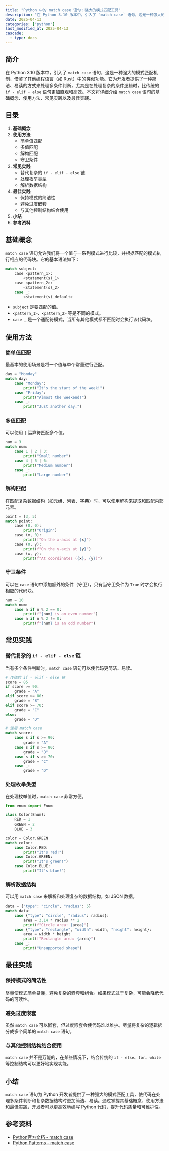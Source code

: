 ```yaml
---
title: "Python 中的 match case 语句：强大的模式匹配工具"
description: "在 Python 3.10 版本中，引入了 `match case` 语句，这是一种强大的模式匹配机制，借鉴了其他编程语言（如 Rust）中的类似功能。它为开发者提供了一种简洁、易读的方式来处理多条件判断，尤其是在处理复杂的条件逻辑时，比传统的 `if - elif - else` 语句更加直观和高效。本文将详细介绍 `match case` 语句的基础概念、使用方法、常见实践以及最佳实践。"
date: 2025-04-13
categories: ["python"]
last_modified_at: 2025-04-13
cascade:
  - type: docs
---
```



## 简介
在 Python 3.10 版本中，引入了 `match case` 语句，这是一种强大的模式匹配机制，借鉴了其他编程语言（如 Rust）中的类似功能。它为开发者提供了一种简洁、易读的方式来处理多条件判断，尤其是在处理复杂的条件逻辑时，比传统的 `if - elif - else` 语句更加直观和高效。本文将详细介绍 `match case` 语句的基础概念、使用方法、常见实践以及最佳实践。

<!-- more -->
## 目录
1. **基础概念**
2. **使用方法**
    - 简单值匹配
    - 多值匹配
    - 解构匹配
    - 守卫条件
3. **常见实践**
    - 替代复杂的 `if - elif - else` 链
    - 处理枚举类型
    - 解析数据结构
4. **最佳实践**
    - 保持模式的简洁性
    - 避免过度嵌套
    - 与其他控制结构结合使用
5. **小结**
6. **参考资料**

## 基础概念
`match case` 语句允许我们将一个值与一系列模式进行比较，并根据匹配的模式执行相应的代码块。它的基本语法如下：

```python
match subject:
    case <pattern_1>:
        <statement(s)_1>
    case <pattern_2>:
        <statement(s)_2>
    case _:
        <statement(s)_default>
```

- `subject` 是要匹配的值。
- `<pattern_1>`、`<pattern_2>` 等是不同的模式。
- `case _` 是一个通配符模式，当所有其他模式都不匹配时会执行该代码块。

## 使用方法

### 简单值匹配
最基本的使用场景是将一个值与单个常量进行匹配。

```python
day = "Monday"
match day:
    case "Monday":
        print("It's the start of the week!")
    case "Friday":
        print("Almost the weekend!")
    case _:
        print("Just another day.")
```

### 多值匹配
可以使用 `|` 运算符匹配多个值。

```python
num = 3
match num:
    case 1 | 2 | 3:
        print("Small number")
    case 4 | 5 | 6:
        print("Medium number")
    case _:
        print("Large number")
```

### 解构匹配
在匹配复杂数据结构（如元组、列表、字典）时，可以使用解构来提取和匹配内部元素。

```python
point = (3, 5)
match point:
    case (0, 0):
        print("Origin")
    case (x, 0):
        print(f"On the x-axis at {x}")
    case (0, y):
        print(f"On the y-axis at {y}")
    case (x, y):
        print(f"At coordinates ({x}, {y})")
```

### 守卫条件
可以在 `case` 语句中添加额外的条件（守卫），只有当守卫条件为 `True` 时才会执行相应的代码块。

```python
num = 10
match num:
    case n if n % 2 == 0:
        print(f"{num} is an even number")
    case n if n % 2 != 0:
        print(f"{num} is an odd number")
```

## 常见实践

### 替代复杂的 `if - elif - else` 链
当有多个条件判断时，`match case` 语句可以使代码更简洁、易读。

```python
# 传统的 if - elif - else 链
score = 85
if score >= 90:
    grade = "A"
elif score >= 80:
    grade = "B"
elif score >= 70:
    grade = "C"
else:
    grade = "D"

# 使用 match case
match score:
    case s if s >= 90:
        grade = "A"
    case s if s >= 80:
        grade = "B"
    case s if s >= 70:
        grade = "C"
    case _:
        grade = "D"
```

### 处理枚举类型
在处理枚举值时，`match case` 非常方便。

```python
from enum import Enum

class Color(Enum):
    RED = 1
    GREEN = 2
    BLUE = 3

color = Color.GREEN
match color:
    case Color.RED:
        print("It's red!")
    case Color.GREEN:
        print("It's green!")
    case Color.BLUE:
        print("It's blue!")
```

### 解析数据结构
可以用 `match case` 来解析和处理复杂的数据结构，如 JSON 数据。

```python
data = {"type": "circle", "radius": 5}
match data:
    case {"type": "circle", "radius": radius}:
        area = 3.14 * radius ** 2
        print(f"Circle area: {area}")
    case {"type": "rectangle", "width": width, "height": height}:
        area = width * height
        print(f"Rectangle area: {area}")
    case _:
        print("Unsupported shape")
```

## 最佳实践

### 保持模式的简洁性
尽量使模式简单易懂，避免复杂的嵌套和组合。如果模式过于复杂，可能会降低代码的可读性。

### 避免过度嵌套
虽然 `match case` 可以嵌套，但过度嵌套会使代码难以维护。尽量将复杂的逻辑拆分成多个简单的 `match case` 语句。

### 与其他控制结构结合使用
`match case` 并不是万能的，在某些情况下，结合传统的 `if - else`、`for`、`while` 等控制结构可以更好地实现功能。

## 小结
`match case` 语句为 Python 开发者提供了一种强大的模式匹配工具，使代码在处理多条件判断和复杂数据结构时更加简洁、易读。通过掌握其基础概念、使用方法和最佳实践，开发者可以更高效地编写 Python 代码，提升代码质量和可维护性。

## 参考资料
- [Python官方文档 - match case](https://docs.python.org/3/whatsnew/3.10.html#pep-634-structural-pattern-matching)
- [Python Patterns - match case](https://www.pythontutorial.net/python-310/python-pattern-matching/)
